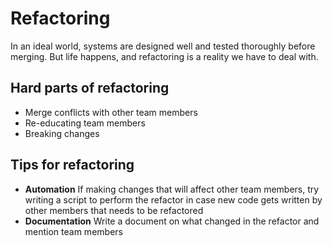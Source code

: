 # Refactoring

In an ideal world, systems are designed well and tested thoroughly before merging. But life happens, and refactoring is a reality we have to deal with.

## Hard parts of refactoring

-   Merge conflicts with other team members
-   Re-educating team members
-   Breaking changes

## Tips for refactoring

-   **Automation** If making changes that will affect other team members, try writing a script to perform the refactor in case new code gets written by other members that needs to be refactored
-   **Documentation** Write a document on what changed in the refactor and mention team members
